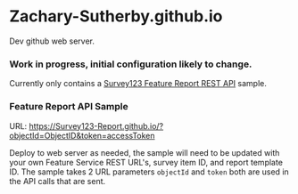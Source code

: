 # Zachary-Sutherby.github.io

Dev github web server. 

### Work in progress, initial configuration likely to change.

Currently only contains a <a href="https://developers.arcgis.com/survey123/api-reference/rest/report/">Survey123 Feature Report REST API</a> sample. 

### Feature Report API Sample

URL: https://Survey123-Report.github.io/?objectId=ObjectID&token=accessToken

Deploy to web server as needed, the sample will need to be updated with your own Feature Service REST URL's, survey item ID, and report template ID. The sample takes 2 URL parameters `objectId` and `token` both are used in the API calls that are sent. 
